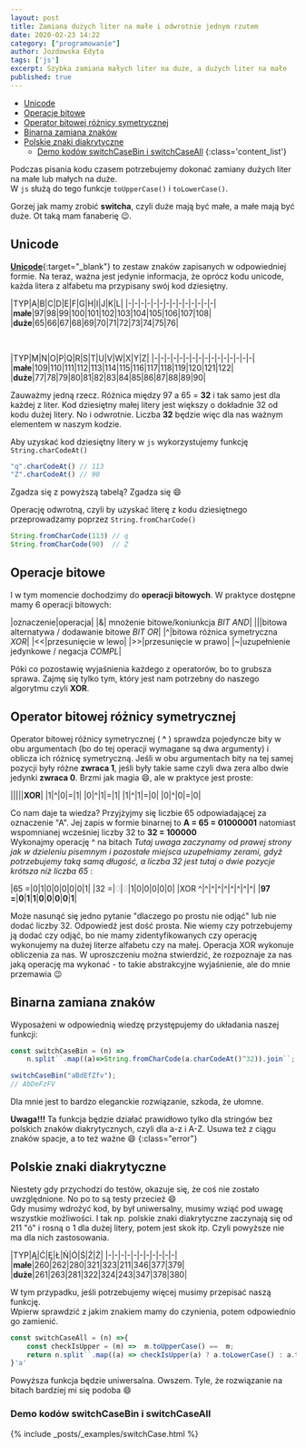```yaml
---
layout: post
title: Zamiana dużych liter na małe i odwrotnie jednym rzutem
date: 2020-02-23 14:22
category: ["programowanie"]
author: Jozdowska Edyta
tags: ['js']
excerpt: Szybka zamiana małych liter na duże, a dużych liter na małe
published: true
---
```


- [Unicode](#unicode)
- [Operacje bitowe](#operacje-bitowe)
- [Operator bitowej różnicy symetrycznej](#operator-bitowej-r%c3%b3%c5%bcnicy-symetrycznej)
- [Binarna zamiana znaków](#binarna-zamiana-znak%c3%b3w)
- [Polskie znaki diakrytyczne](#polskie-znaki-diakrytyczne)
  - [Demo kodów switchCaseBin i switchCaseAll](#demo-kod%c3%b3w-switchcasebin-i-switchcaseall)
{:class='content_list'}

Podczas pisania kodu czasem potrzebujemy dokonać zamiany dużych liter na małe lub małych na duże.  
W `js` służą do tego funkcje `toUpperCase()` i `toLowerCase()`. 

Gorzej jak mamy zrobić **switcha**, czyli duże mają być małe, a małe mają być duże. Ot taką mam fanaberię :wink:.  


## Unicode
[**Unicode**](https://pl.wikipedia.org/wiki/Unikod){:target="_blank"} to zestaw znaków zapisanych w odpowiedniej formie. Na teraz, ważna jest jedynie informacja, że oprócz kodu unicode, każda litera z alfabetu ma przypisany swój kod dziesiętny.

|TYP|A|B|C|D|E|F|G|H|I|J|K|L|
|-|-|-|-|-|-|-|-|-|-|-|-|-|-|
|**małe**|97|98|99|100|101|102|103|104|105|106|107|108|
|**duże**|65|66|67|68|69|70|71|72|73|74|75|76|

<br/>

|TYP|M|N|O|P|Q|R|S|T|U|V|W|X|Y|Z|
|-|-|-|-|-|-|-|-|-|-|-|-|-|-|-|-|
|**małe**|109|110|111|112|113|114|115|116|117|118|119|120|121|122|
|**duże**|77|78|79|80|81|82|83|84|85|86|87|88|89|90|  


Zauważmy jedną rzecz. Różnica między 97 a 65 = **32** i tak samo jest dla każdej z liter. Kod dziesiętny małej litery jest większy o dokładnie 32 od kodu dużej litery. No i odwrotnie. Liczba **32** będzie więc dla nas ważnym elementem w naszym kodzie. 

Aby uzyskać kod dziesiętny litery w `js` wykorzystujemy funkcję `String.charCodeAt()`
```js
"q".charCodeAt() // 113 
"Z".charCodeAt() // 90
```
Zgadza się z powyższą tabelą? Zgadza się :smile:

Operację odwrotną, czyli by uzyskać literę z kodu dziesiętnego przeprowadzamy poprzez `String.fromCharCode()`
```js
String.fromCharCode(113) // q
String.fromCharCode(90)  // Z
```

## Operacje bitowe
I w tym momencie dochodzimy do **operacji bitowych**. W praktyce dostępne mamy 6 operacji bitowych:

|oznaczenie|operacja|
|&| mnożenie bitowe/koniunkcja _BIT AND_|
|&#124;|bitowa alternatywa / dodawanie bitowe _BIT OR_|
|^|bitowa różnica symetryczna _XOR_|
|<<|przesunięcie w lewo|
|>>|przesunięcie w prawo|
|~|uzupełnienie jedynkowe / negacja _COMPL_|

Póki co pozostawię wyjaśnienia każdego z operatorów, bo to grubsza sprawa. Zajmę się tylko tym, który jest nam potrzebny do naszego algorytmu czyli **XOR**.

## Operator bitowej różnicy symetrycznej
Operator bitowej różnicy symetrycznej ( **^** ) sprawdza pojedyncze bity w obu argumentach (bo do tej operacji wymagane są dwa argumenty) i oblicza ich różnicę symetryczną. Jeśli w obu argumentach bity na tej samej pozycji były różne **zwraca 1**, jeśli były takie same czyli dwa zera albo dwie jedynki **zwraca 0**. Brzmi jak magia :smile:, ale w praktyce jest proste:

|||||**XOR**|
|1|^|0|=|1|
|0|^|1|=|1|
|1|^|1|=|0|
|0|^|0|=|0|

Co nam daje ta wiedza? Przyjżyjmy się liczbie 65 odpowiadającej za oznaczenie "A".
Jej zapis w formie binarnej to **A = 65 = 01000001** natomiast wspomnianej wcześniej liczby 32 to **32 = 100000**  
Wykonajmy operację ^ na bitach _Tutaj uwaga zaczynamy od prawej strony jak w dzieleniu pisemnym i pozostałe miejsca uzupełniamy zerami, gdyż potrzebujemy taką samą długość, a liczba 32 jest tutaj o dwie pozycje krótsza niż liczba 65_ :

|65 =|0|1|0|0|0|0|0|1|
|32 =|<span style="color:#c5c5c5">0</span>|<span style="color:#c5c5c5">0</span>|1|0|0|0|0|0|
|XOR ^|^|^|^|^|^|^|^|^|
|**97 =**|**0**|**1**|**1**|**0**|**0**|**0**|**0**|**1**|

Może nasunąć się jedno pytanie "dlaczego po prostu nie odjąć" lub nie dodać liczby 32. Odpowiedź jest dość prosta. Nie wiemy czy potrzebujemy ją dodać czy odjąć, bo nie mamy zidentyfikowanych czy operację wykonujemy na dużej literze alfabetu czy na małej. Operacja XOR wykonuje obliczenia za nas. W uproszczeniu można stwierdzić, że rozpoznaje za nas jaką operację ma wykonać - to takie abstrakcyjne wyjaśnienie, ale do mnie przemawia :wink:

## Binarna zamiana znaków
Wyposażeni w odpowiednią wiedzę przystępujemy do układania naszej funkcji:
```js
const switchCaseBin = (n) =>
    n.split``.map((a)=>String.fromCharCode(a.charCodeAt()^32)).join``;

switchCaseBin("aBdEfZfv");
// AbDeFzFV
```
Dla mnie jest to bardzo eleganckie rozwiązanie, szkoda, że ułomne.  

**Uwaga!!!** Ta funkcja będzie działać prawidłowo tylko dla stringów bez polskich znaków diakrytycznych, czyli dla a-z i A-Z. Usuwa też z ciągu znaków spacje, a to też ważne :smile:
{:class="error"}


## Polskie znaki diakrytyczne
Niestety gdy przychodzi do testów, okazuje się, że coś nie zostało uwzględnione. No po to są testy przecież :smile:  
Gdy musimy wdrożyć kod, by był uniwersalny, musimy wziąć pod uwagę wszystkie możliwości. I tak np. polskie znaki diakrytyczne zaczynają się od 211 "ó" i rosną o 1 dla dużej litery, potem jest skok itp. Czyli powyższe nie ma dla nich zastosowania.

|TYP|Ą|Ć|Ę|Ł|Ń|Ó|Ś|Ź|Ż|
|-|-|-|-|-|-|-|-|-|-|-|
|**małe**|260|262|280|321|323|211|346|377|379|
|**duże**|261|263|281|322|324|243|347|378|380|

W tym przypadku, jeśli potrzebujemy więcej musimy przepisać naszą funkcję.   
Wpierw sprawdzić z jakim znakiem mamy do czynienia, potem odpowiednio go zamienić. 
```js
const switchCaseAll = (n) =>{    
    const checkIsUpper = (m) =>  m.toUpperCase() ==  m; 
    return n.split``.map((a) => checkIsUpper(a) ? a.toLowerCase() : a.toUpperCase() ).join``;
}'a'
```
Powyższa funkcja będzie uniwersalna. Owszem. Tyle, że rozwiązanie na bitach bardziej mi się podoba :smile:

### Demo kodów switchCaseBin i switchCaseAll
{% include _posts/_examples/switchCase.html %}


